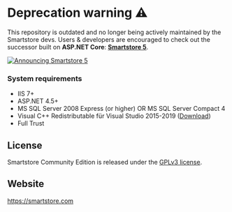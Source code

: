 # Deprecation warning :warning:

This repository is outdated and no longer being actively maintained by the Smartstore devs. 
Users & developers are encouraged to check out the successor built on **ASP.NET Core**:
<a href="https://github.com/smartstore/Smartstore">**Smartstore 5**</a>.

<p>
	<a href="https://github.com/smartstore/Smartstore">
		<img src="assets/ready.set.go.jpg" alt="Announcing Smartstore 5">
	</a>
</p>

### System requirements

* IIS 7+
* ASP.NET 4.5+
* MS SQL Server 2008 Express (or higher) OR MS SQL Server Compact 4
* Visual C++ Redistributable für Visual Studio 2015-2019 ([Download](https://support.microsoft.com/en-us/help/2977003/the-latest-supported-visual-c-downloads))
* Full Trust



## License

Smartstore Community Edition is released under the [GPLv3 license](http://www.gnu.org/licenses/gpl-3.0.txt).

## Website

https://smartstore.com
